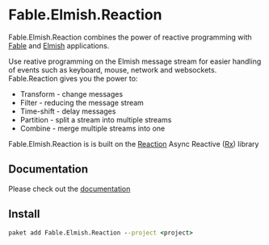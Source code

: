 # Fable.Elmish.Reaction

Fable.Elmish.Reaction combines the power of reactive programming with [Fable](http://fable.io/) and [Elmish](https://elmish.github.io/) applications.

Use reative programming on the Elmish message stream for easier handling of events such as keyboard, mouse, network and websockets. Fable.Reaction gives you the power to:

- Transform - change messages
- Filter - reducing the message stream
- Time-shift - delay messages
- Partition - split a stream into multiple streams
- Combine - merge multiple streams into one

Fable.Elmish.Reaction is is built on the [Reaction](https://github.com/dbrattli/Reaction) Async Reactive ([Rx](http://reactivex.io/)) library

## Documentation

Please check out the [documentation](https://dbrattli.github.io/Reaction/)

## Install

```cmd
paket add Fable.Elmish.Reaction --project <project>
```

